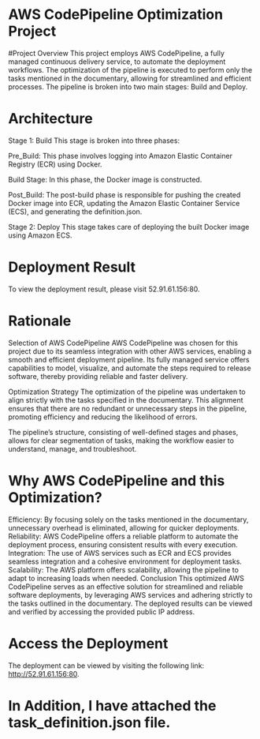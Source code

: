 # AWS CodePipeline Optimization Project

#Project Overview
This project employs AWS CodePipeline, a fully managed continuous delivery service, to automate the deployment workflows. The optimization of the pipeline is executed to perform only the tasks mentioned in the documentary, allowing for streamlined and efficient processes. The pipeline is broken into two main stages: Build and Deploy.

# Architecture
Stage 1: Build
This stage is broken into three phases:

Pre_Build: This phase involves logging into Amazon Elastic Container Registry (ECR) using Docker.

Build Stage: In this phase, the Docker image is constructed.

Post_Build: The post-build phase is responsible for pushing the created Docker image into ECR, updating the Amazon Elastic Container Service (ECS), and generating the definition.json.

Stage 2: Deploy
This stage takes care of deploying the built Docker image using Amazon ECS.

# Deployment Result
To view the deployment result, please visit 52.91.61.156:80.

# Rationale
Selection of AWS CodePipeline
AWS CodePipeline was chosen for this project due to its seamless integration with other AWS services, enabling a smooth and efficient deployment pipeline. Its fully managed service offers capabilities to model, visualize, and automate the steps required to release software, thereby providing reliable and faster delivery.

Optimization Strategy
The optimization of the pipeline was undertaken to align strictly with the tasks specified in the documentary. This alignment ensures that there are no redundant or unnecessary steps in the pipeline, promoting efficiency and reducing the likelihood of errors.

The pipeline’s structure, consisting of well-defined stages and phases, allows for clear segmentation of tasks, making the workflow easier to understand, manage, and troubleshoot.

# Why AWS CodePipeline and this Optimization?
Efficiency: By focusing solely on the tasks mentioned in the documentary, unnecessary overhead is eliminated, allowing for quicker deployments.
Reliability: AWS CodePipeline offers a reliable platform to automate the deployment process, ensuring consistent results with every execution.
Integration: The use of AWS services such as ECR and ECS provides seamless integration and a cohesive environment for deployment tasks.
Scalability: The AWS platform offers scalability, allowing the pipeline to adapt to increasing loads when needed.
Conclusion
This optimized AWS CodePipeline serves as an effective solution for streamlined and reliable software deployments, by leveraging AWS services and adhering strictly to the tasks outlined in the documentary. The deployed results can be viewed and verified by accessing the provided public IP address.

# Access the Deployment
The deployment can be viewed by visiting the following link: http://52.91.61.156:80.

# In Addition, I have attached the task_definition.json file.